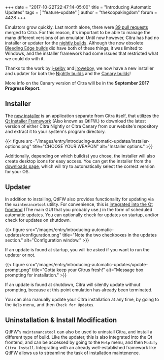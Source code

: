 +++
date = "2017-10-22T22:47:14-05:00"
title = "Introducing Automatic Updates"
tags = [ "feature-update" ]
author = "thekoopakingdom"
forum = 4428
+++

Emulators grow quickly. Last month alone, there were [39 pull requests](https://github.com/citra-emu/citra/pulls?utf8=%E2%9C%93&q=is%3Amerged%20merged%3A2017-09-01..2017-09-30%20)
merged to Citra. For this reason, it's important to be able to manage the many different
versions of an emulator. Until now however, Citra has had no installer or updater
for the [nightly builds](https://github.com/citra-emu/citra-nightly/releases). Although
the now obsolete [Bleeding Edge builds](https://github.com/citra-emu/citra-bleeding-edge/releases)
did have both of these things, it was limited to Windows, and the installer framework
had some issues that restricted what we could do with it.

Thanks to the work by [j-selby](https://github.com/j-selby) and [jroweboy](https://github.com/jroweboy),
we now have a new installer and updater for both the [Nightly builds](https://github.com/citra-emu/citra-nightly/releases)
and the [Canary builds](https://github.com/citra-emu/citra-canary/releases)!

More info on the Canary version of Citra will be in the **September 2017 Progress
Report**.

## Installer
The [new installer](https://github.com/citra-emu/citra/pull/2966) is an application
separate from Citra itself, that utilizes the [Qt Installer Framework](https://doc.qt.io/qtinstallerframework/index.html)
(Also known as QtIFW.) to download the latest version of either Citra
Nightly or Citra Canary from our website's repository and extract it to your system's
program directory.

{{< figure src="/images/entry/introducing-automatic-updates/installer-options.png"
    title="CHOOSE YOUR WEAPON" alt="Installer options." >}}

Additionally, depending on which build(s) you chose, the installer
will also create desktop icons for easy access. You can get the installer from the
[downloads page](https://citra-emu.org/download/), which will try to automatically
select the correct version for your OS.

## Updater
In addition to installing, QtIFW also provides functionality for updating via the
`maintenancetool` utility. For convenience, this is [integrated into the Qt frontend](https://github.com/citra-emu/citra/pull/2997)
(The main GUI that you probably use.) in the form of scheduled automatic
updates. You can optionally check for updates on startup, and/or check for updates
on shutdown.

{{< figure src="/images/entry/introducing-automatic-updates/configuration.png"
    title="Note the two checkboxes in the updates section." alt="Configuration window." >}}

If an update is found at startup, you will be asked if you want to run the updater
or not.

{{< figure src="/images/entry/introducing-automatic-updates/update-prompt.png"
    title="Gotta keep your Citrus fresh!" alt="Message box prompting for installation." >}}

If an update is found at shutdown, Citra will silently update without prompting,
because at this point emulation has already been terminated.

You can also manually update your Citra installation at any time, by going to the
`Help` menu, and then `Check for Updates`.

## Uninstallation & Install Modification
QtIFW's `maintenancetool` can also be used to uninstall Citra, and install a different
type of build. Like the updater, this is also integrated into the Qt frontend, and
can be accessed by going to the `Help` menu, and then `Modify Citra Install`. Integrating
with an already well-established framework like QtIFW allows us to streamline the
task of installation maintenence.
